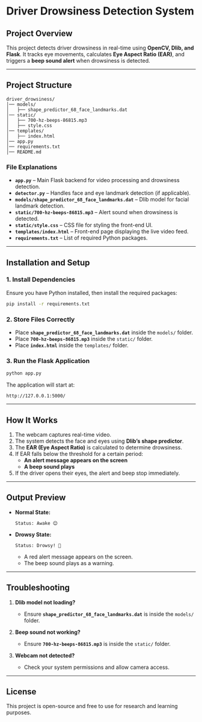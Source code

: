 # Driver Drowsiness Detection System

## Project Overview
This project detects driver drowsiness in real-time using **OpenCV, Dlib, and Flask**. It tracks eye movements, calculates **Eye Aspect Ratio (EAR)**, and triggers a **beep sound alert** when drowsiness is detected.

---

## Project Structure
```
driver_drowsiness/
│── models/
│   ├── shape_predictor_68_face_landmarks.dat  
│── static/
│   ├── 700-hz-beeps-86815.mp3  
│   ├── style.css  
│── templates/
│   ├── index.html  
│── app.py  
│── requirements.txt  
│── README.md  
```

### File Explanations
- **`app.py`** – Main Flask backend for video processing and drowsiness detection.  
- **`detector.py`** – Handles face and eye landmark detection (if applicable).  
- **`models/shape_predictor_68_face_landmarks.dat`** – Dlib model for facial landmark detection.  
- **`static/700-hz-beeps-86815.mp3`** – Alert sound when drowsiness is detected.  
- **`static/style.css`** – CSS file for styling the front-end UI.  
- **`templates/index.html`** – Front-end page displaying the live video feed.  
- **`requirements.txt`** – List of required Python packages.  

---

## Installation and Setup
### 1. Install Dependencies
Ensure you have Python installed, then install the required packages:
```sh
pip install -r requirements.txt
```

### 2. Store Files Correctly
- Place **`shape_predictor_68_face_landmarks.dat`** inside the `models/` folder.  
- Place **`700-hz-beeps-86815.mp3`** inside the `static/` folder.  
- Place **`index.html`** inside the `templates/` folder.  

### 3. Run the Flask Application
```sh
python app.py
```
The application will start at:
```
http://127.0.0.1:5000/
```

---

## How It Works
1. The webcam captures real-time video.  
2. The system detects the face and eyes using **Dlib’s shape predictor**.  
3. The **EAR (Eye Aspect Ratio)** is calculated to determine drowsiness.  
4. If EAR falls below the threshold for a certain period:
   - **An alert message appears on the screen**  
   - **A beep sound plays**  
5. If the driver opens their eyes, the alert and beep stop immediately.  

---

## Output Preview
- **Normal State:**  
  ```
  Status: Awake 😊
  ```
- **Drowsy State:**  
  ```
  Status: Drowsy! 🚨
  ```
  - A red alert message appears on the screen.  
  - The beep sound plays as a warning.  

---

## Troubleshooting
1. **Dlib model not loading?**  
   - Ensure **`shape_predictor_68_face_landmarks.dat`** is inside the `models/` folder.  

2. **Beep sound not working?**  
   - Ensure **`700-hz-beeps-86815.mp3`** is inside the `static/` folder.  

3. **Webcam not detected?**  
   - Check your system permissions and allow camera access.  

---

## License
This project is open-source and free to use for research and learning purposes.
